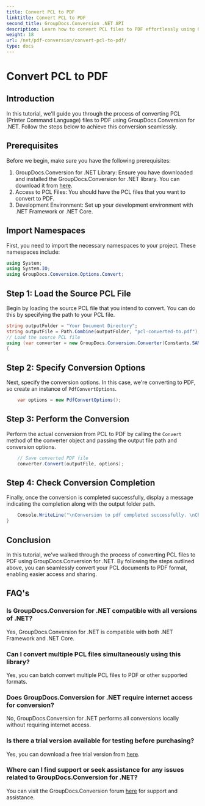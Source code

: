 ```yaml
---
title: Convert PCL to PDF
linktitle: Convert PCL to PDF
second_title: GroupDocs.Conversion .NET API
description: Learn how to convert PCL files to PDF effortlessly using GroupDocs.Conversion for .NET. Follow our step-by-step guide.
weight: 18
url: /net/pdf-conversion/convert-pcl-to-pdf/
type: docs
---
```

# Convert PCL to PDF

## Introduction
In this tutorial, we'll guide you through the process of converting PCL (Printer Command Language) files to PDF using GroupDocs.Conversion for .NET. Follow the steps below to achieve this conversion seamlessly.
## Prerequisites
Before we begin, make sure you have the following prerequisites:
1. GroupDocs.Conversion for .NET Library: Ensure you have downloaded and installed the GroupDocs.Conversion for .NET library. You can download it from [here](https://releases.groupdocs.com/conversion/net/).
2. Access to PCL Files: You should have the PCL files that you want to convert to PDF.
3. Development Environment: Set up your development environment with .NET Framework or .NET Core.

## Import Namespaces
First, you need to import the necessary namespaces to your project. These namespaces include:
```csharp
using System;
using System.IO;
using GroupDocs.Conversion.Options.Convert;
```
## Step 1: Load the Source PCL File
Begin by loading the source PCL file that you intend to convert. You can do this by specifying the path to your PCL file.
```csharp
string outputFolder = "Your Document Directory";
string outputFile = Path.Combine(outputFolder, "pcl-converted-to.pdf");
// Load the source PCL file
using (var converter = new GroupDocs.Conversion.Converter(Constants.SAMPLE_PCL))
{
```
## Step 2: Specify Conversion Options
Next, specify the conversion options. In this case, we're converting to PDF, so create an instance of `PdfConvertOptions`.
```csharp
	var options = new PdfConvertOptions();
```
## Step 3: Perform the Conversion
Perform the actual conversion from PCL to PDF by calling the `Convert` method of the converter object and passing the output file path and conversion options.
```csharp
	// Save converted PDF file
	converter.Convert(outputFile, options);
```
## Step 4: Check Conversion Completion
Finally, once the conversion is completed successfully, display a message indicating the completion along with the output folder path.
```csharp
	Console.WriteLine("\nConversion to pdf completed successfully. \nCheck output in {0}", outputFolder);
}
```

## Conclusion
In this tutorial, we've walked through the process of converting PCL files to PDF using GroupDocs.Conversion for .NET. By following the steps outlined above, you can seamlessly convert your PCL documents to PDF format, enabling easier access and sharing.
## FAQ's
### Is GroupDocs.Conversion for .NET compatible with all versions of .NET?
Yes, GroupDocs.Conversion for .NET is compatible with both .NET Framework and .NET Core.
### Can I convert multiple PCL files simultaneously using this library?
Yes, you can batch convert multiple PCL files to PDF or other supported formats.
### Does GroupDocs.Conversion for .NET require internet access for conversion?
No, GroupDocs.Conversion for .NET performs all conversions locally without requiring internet access.
### Is there a trial version available for testing before purchasing?
Yes, you can download a free trial version from [here](https://releases.groupdocs.com/).
### Where can I find support or seek assistance for any issues related to GroupDocs.Conversion for .NET?
You can visit the GroupDocs.Conversion forum [here](https://forum.groupdocs.com/c/conversion/11) for support and assistance.
